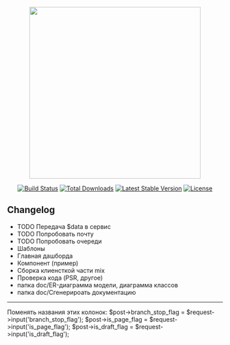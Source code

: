 <p align="center"><a href="https://laravel.com" target="_blank"><img src="https://raw.githubusercontent.com/laravel/art/master/logo-lockup/5%20SVG/2%20CMYK/1%20Full%20Color/laravel-logolockup-cmyk-red.svg" width="400"></a></p>

<p align="center">
<a href="https://travis-ci.org/laravel/framework"><img src="https://travis-ci.org/laravel/framework.svg" alt="Build Status"></a>
<a href="https://packagist.org/packages/laravel/framework"><img src="https://img.shields.io/packagist/dt/laravel/framework" alt="Total Downloads"></a>
<a href="https://packagist.org/packages/laravel/framework"><img src="https://img.shields.io/packagist/v/laravel/framework" alt="Latest Stable Version"></a>
<a href="https://packagist.org/packages/laravel/framework"><img src="https://img.shields.io/packagist/l/laravel/framework" alt="License"></a>
</p>

## Changelog

- TODO Передача $data в сервис
- TODO Попробовать почту 
- TODO Попробовать очереди
- Шаблоны
- Главная дашборда
- Компонент (пример)
- Сборка клиенсткой части mix
- Проверка кода (PSR, другое)
- папка doc/ER-диаграмма модели, диаграмма классов
- папка doc/Сгенерироать документацию

---
Поменять названия этих колонок:
$post->branch_stop_flag     = $request->input('branch_stop_flag');
$post->is_page_flag         = $request->input('is_page_flag');
$post->is_draft_flag        = $request->input('is_draft_flag');
